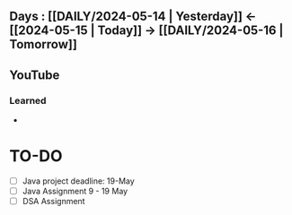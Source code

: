 ## Days : [[DAILY/2024-05-14 | Yesterday]]  <- [[2024-05-15 | Today]]  -> [[DAILY/2024-05-16 | Tomorrow]]


## YouTube


### Learned
- 

# TO-DO

- [ ] Java project deadline: 19-May
- [ ] Java Assignment 9 - 19 May
- [ ] DSA Assignment